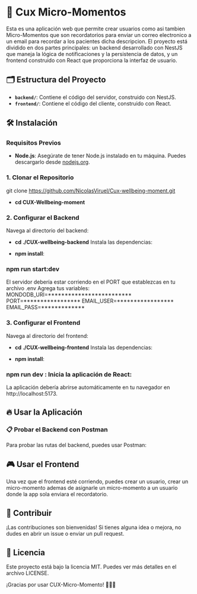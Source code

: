 # 🚀 Cux Micro-Momentos

Esta es una aplicación web que permite crear usuarios como asi tambien Micro-Momentos que son recordatorios para enviar un correo electronico a un email para recordar a los pacientes dicha descripcion.
El proyecto está dividido en dos partes principales: un backend desarrollado con NestJS que maneja la lógica de notificaciones y la persistencia de datos, y un frontend construido con React que proporciona la interfaz de usuario.

## 🗂 Estructura del Proyecto

- **`backend/`**: Contiene el código del servidor, construido con NestJS.
- **`frontend/`**: Contiene el código del cliente, construido con React.

## 🛠 Instalación

### Requisitos Previos

- **Node.js**: Asegúrate de tener Node.js instalado en tu máquina. Puedes descargarlo desde [nodejs.org](https://nodejs.org/).

### 1. Clonar el Repositorio


git clone https://github.com/NicolasViruel/Cux-wellbeing-moment.git

- **cd CUX-Wellbeing-moment**


### 2.  Configurar el Backend

Navega al directorio del backend:

  - **cd ./CUX-wellbeing-backend**
Instala las dependencias:

- **npm install**:

### npm run start:dev
El servidor debería estar corriendo en el PORT que establezcas en tu archivo .env 
Agrega tus variables: 
MONDODB_URI=*************************
PORT=*****************
EMAIL_USER=*****************
EMAIL_PASS=*************

### 3.  Configurar el Frontend

Navega al directorio del frontend:

  - **cd ./CUX-wellbeing-frontend**
Instala las dependencias:

- **npm install**:

### npm run dev : Inicia la aplicación de React:

La aplicación debería abrirse automáticamente en tu navegador en http://localhost:5173.


## 🔥 Usar la Aplicación
### 📋 Probar el Backend con Postman
Para probar las rutas del backend, puedes usar Postman:


## 🎮 Usar el Frontend
Una vez que el frontend esté corriendo, puedes crear un usuario, crear un micro-momento ademas de asignarle un micro-momento a un usuario donde la app sola enviara el recordatorio.

## 🤝 Contribuir
¡Las contribuciones son bienvenidas! Si tienes alguna idea o mejora, no dudes en abrir un issue o enviar un pull request.

## 📄 Licencia
Este proyecto está bajo la licencia MIT. Puedes ver más detalles en el archivo LICENSE.

¡Gracias por usar CUX-Micro-Momento! 🎉🐱‍👤
